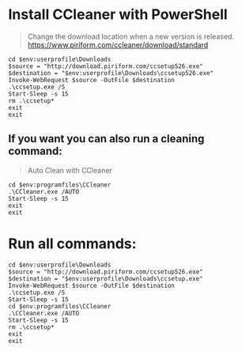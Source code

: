 # Install CCleaner with PowerShell

> Change the download location when a new version is released.
> https://www.piriform.com/ccleaner/download/standard

```
cd $env:userprofile\Downloads
$source = "http://download.piriform.com/ccsetup526.exe"
$destination = "$env:userprofile\Downloads\ccsetup526.exe"
Invoke-WebRequest $source -OutFile $destination
.\ccsetup.exe /S
Start-Sleep -s 15
rm .\ccsetup*
exit
exit
```

## If you want you can also run a cleaning command:
> Auto Clean with CCleaner

```
cd $env:programfiles\CCleaner
.\CCleaner.exe /AUTO
Start-Sleep -s 15
exit
exit
```

# Run all commands:

```
cd $env:userprofile\Downloads
$source = "http://download.piriform.com/ccsetup526.exe"
$destination = "$env:userprofile\Downloads\ccsetup.exe"
Invoke-WebRequest $source -OutFile $destination
.\ccsetup.exe /S
Start-Sleep -s 15
cd $env:programfiles\CCleaner
.\CCleaner.exe /AUTO
Start-Sleep -s 15
rm .\ccsetup*
exit
exit
```
